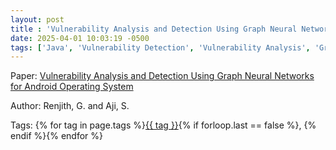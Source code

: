 ```yaml
---
layout: post
title : 'Vulnerability Analysis and Detection Using Graph Neural Networks for Android Operating System'
date: 2025-04-01 10:03:19 -0500
tags: ['Java', 'Vulnerability Detection', 'Vulnerability Analysis', 'Graph Neural Network', 'Abstract Syntax Tree (AST)', 'Control Flow Graph (CFG)', 'Code Property Graph (CPG)', 'Program Dependence Graph (PDG)']
---
```

Paper: [Vulnerability Analysis and Detection Using Graph Neural Networks for Android Operating System](https://link.springer.com/chapter/10.1007/978-3-030-92571-0_4#Sec3)

Author: Renjith, G.
and Aji, S.




 Tags: 
    <span>
    {% for tag in page.tags %}<a href="{{ site.baseurl }}tags/#{{ tag | slugify }}">{{ tag }}</a>{% if forloop.last == false %}, {% endif %}{% endfor %}
    </span>
